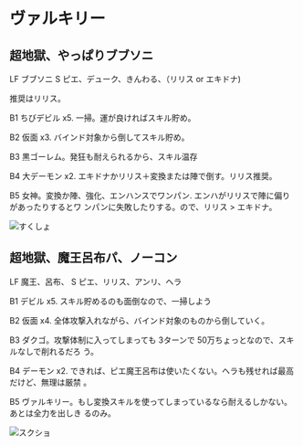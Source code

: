 # ヴァルキリー

## 超地獄、やっぱりブブソニ

LF ブブソニ
S ピエ、デューク、きんわる、（リリス or エキドナ)

推奨はリリス。

B1 ちびデビル x5. 一掃。運が良ければスキル貯め。

B2 仮面 x3. バインド対象から倒してスキル貯め。

B3 黒ゴーレム。発狂も耐えられるから、スキル温存

B4 大デーモン x2. エキドナかリリス＋変換または陣で倒す。リリス推奨。

B5 女神。変換か陣、強化、エンハンスでワンパン. エンハがリリスで陣に偏りがあったりするとワ
ンパンに失敗したりする。ので、リリス > エキドナ。

![すくしょ](http://i.imgur.com/vMQulcbl.jpg)

## 超地獄、魔王呂布パ、ノーコン

LF 魔王、呂布、
S ピエ、リリス、アンリ、ヘラ

B1 デビル x5. スキル貯めるのも面倒なので、一掃しよう

B2 仮面 x4. 全体攻撃入れながら、バインド対象のものから倒していく。

B3 ダクゴ。攻撃体制に入ってしまっても 3ターンで 50万ちょっとなので、スキルなしで削れるだろ
う。

B4 デーモン x2. できれば、ピエ魔王呂布は使いたくない。ヘラも残せれば最高だけど、無理は厳禁
。

B5 ヴァルキリー。もし変換スキルを使ってしまっているなら耐えるしかない。あとは全力を出しき
るのみ。


![スクショ](http://i.imgur.com/QVURR3Kl.jpg )

<!-- vim: set tw=90 filetype=markdown : -->


